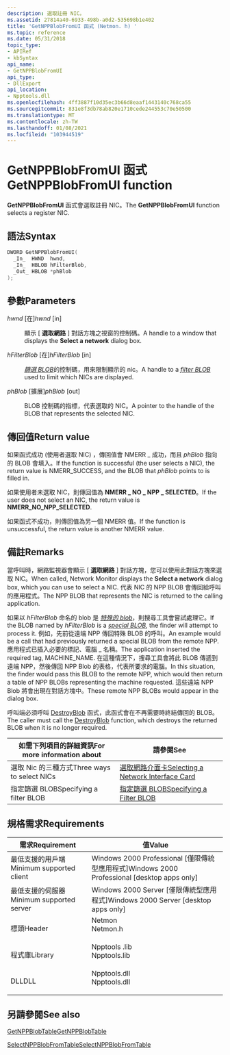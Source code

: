 ```yaml
---
description: 選取註冊 NIC。
ms.assetid: 27814a40-6933-498b-a0d2-535698b1e402
title: 'GetNPPBlobFromUI 函式 (Netmon. h) '
ms.topic: reference
ms.date: 05/31/2018
topic_type:
- APIRef
- kbSyntax
api_name:
- GetNPPBlobFromUI
api_type:
- DllExport
api_location:
- Npptools.dll
ms.openlocfilehash: 4ff3887f10d35ec3b66d8eaaf1443140c768ca55
ms.sourcegitcommit: 831e8f3db78ab820e1710cede244553c70e50500
ms.translationtype: MT
ms.contentlocale: zh-TW
ms.lasthandoff: 01/08/2021
ms.locfileid: "103944519"
---
```

# <a name="getnppblobfromui-function"></a><span data-ttu-id="f5a16-103">GetNPPBlobFromUI 函式</span><span class="sxs-lookup"><span data-stu-id="f5a16-103">GetNPPBlobFromUI function</span></span>

<span data-ttu-id="f5a16-104">**GetNPPBlobFromUI** 函式會選取註冊 NIC。</span><span class="sxs-lookup"><span data-stu-id="f5a16-104">The **GetNPPBlobFromUI** function selects a register NIC.</span></span>

## <a name="syntax"></a><span data-ttu-id="f5a16-105">語法</span><span class="sxs-lookup"><span data-stu-id="f5a16-105">Syntax</span></span>


```C++
DWORD GetNPPBlobFromUI(
  _In_  HWND  hwnd,
  _In_  HBLOB hFilterBlob,
  _Out_ HBLOB *phBlob
);
```



## <a name="parameters"></a><span data-ttu-id="f5a16-106">參數</span><span class="sxs-lookup"><span data-stu-id="f5a16-106">Parameters</span></span>

<dl> <dt>

<span data-ttu-id="f5a16-107">*hwnd* \[在\]</span><span class="sxs-lookup"><span data-stu-id="f5a16-107">*hwnd* \[in\]</span></span>
</dt> <dd>

<span data-ttu-id="f5a16-108">顯示 [ **選取網路** ] 對話方塊之視窗的控制碼。</span><span class="sxs-lookup"><span data-stu-id="f5a16-108">A handle to a window that displays the **Select a network** dialog box.</span></span>

</dd> <dt>

<span data-ttu-id="f5a16-109">*hFilterBlob* \[在\]</span><span class="sxs-lookup"><span data-stu-id="f5a16-109">*hFilterBlob* \[in\]</span></span>
</dt> <dd>

<span data-ttu-id="f5a16-110">[*篩選 BLOB*](f.md)的控制碼，用來限制顯示的 nic。</span><span class="sxs-lookup"><span data-stu-id="f5a16-110">A handle to a [*filter BLOB*](f.md) used to limit which NICs are displayed.</span></span>

</dd> <dt>

<span data-ttu-id="f5a16-111">*phBlob* \[擴展\]</span><span class="sxs-lookup"><span data-stu-id="f5a16-111">*phBlob* \[out\]</span></span>
</dt> <dd>

<span data-ttu-id="f5a16-112">BLOB 控制碼的指標，代表選取的 NIC。</span><span class="sxs-lookup"><span data-stu-id="f5a16-112">A pointer to the handle of the BLOB that represents the selected NIC.</span></span>

</dd> </dl>

## <a name="return-value"></a><span data-ttu-id="f5a16-113">傳回值</span><span class="sxs-lookup"><span data-stu-id="f5a16-113">Return value</span></span>

<span data-ttu-id="f5a16-114">如果函式成功 (使用者選取 NIC) ，傳回值會 NMERR \_ 成功，而且 *phBlob* 指向的 BLOB 會填入。</span><span class="sxs-lookup"><span data-stu-id="f5a16-114">If the function is successful (the user selects a NIC), the return value is NMERR\_SUCCESS, and the BLOB that *phBlob* points to is filled in.</span></span>

<span data-ttu-id="f5a16-115">如果使用者未選取 NIC，則傳回值為 **NMERR \_ NO \_ NPP \_ SELECTED**。</span><span class="sxs-lookup"><span data-stu-id="f5a16-115">If the user does not select an NIC, the return value is **NMERR\_NO\_NPP\_SELECTED**.</span></span>

<span data-ttu-id="f5a16-116">如果函式不成功，則傳回值為另一個 NMERR 值。</span><span class="sxs-lookup"><span data-stu-id="f5a16-116">If the function is unsuccessful, the return value is another NMERR value.</span></span>

## <a name="remarks"></a><span data-ttu-id="f5a16-117">備註</span><span class="sxs-lookup"><span data-stu-id="f5a16-117">Remarks</span></span>

<span data-ttu-id="f5a16-118">當呼叫時，網路監視器會顯示 [ **選取網路** ] 對話方塊，您可以使用此對話方塊來選取 NIC。</span><span class="sxs-lookup"><span data-stu-id="f5a16-118">When called, Network Monitor displays the **Select a network** dialog box, which you can use to select a NIC.</span></span> <span data-ttu-id="f5a16-119">代表 NIC 的 NPP BLOB 會傳回給呼叫的應用程式。</span><span class="sxs-lookup"><span data-stu-id="f5a16-119">The NPP BLOB that represents the NIC is returned to the calling application.</span></span>

<span data-ttu-id="f5a16-120">如果以 *hFilterBlob* 命名的 blob 是 [*特殊的 blob*](s.md)，則搜尋工具會嘗試處理它。</span><span class="sxs-lookup"><span data-stu-id="f5a16-120">If the BLOB named by *hFilterBlob* is a [*special BLOB*](s.md), the finder will attempt to process it.</span></span> <span data-ttu-id="f5a16-121">例如，先前從遠端 NPP 傳回特殊 BLOB 的呼叫。</span><span class="sxs-lookup"><span data-stu-id="f5a16-121">An example would be a call that had previously returned a special BLOB from the remote NPP.</span></span> <span data-ttu-id="f5a16-122">應用程式已插入必要的標記、電腦 \_ 名稱。</span><span class="sxs-lookup"><span data-stu-id="f5a16-122">The application inserted the required tag, MACHINE\_NAME.</span></span> <span data-ttu-id="f5a16-123">在這種情況下，搜尋工具會將此 BLOB 傳遞到遠端 NPP，然後傳回 NPP Blob 的表格，代表所要求的電腦。</span><span class="sxs-lookup"><span data-stu-id="f5a16-123">In this situation, the finder would pass this BLOB to the remote NPP, which would then return a table of NPP BLOBs representing the machine requested.</span></span> <span data-ttu-id="f5a16-124">這些遠端 NPP Blob 將會出現在對話方塊中。</span><span class="sxs-lookup"><span data-stu-id="f5a16-124">These remote NPP BLOBs would appear in the dialog box.</span></span>

<span data-ttu-id="f5a16-125">呼叫端必須呼叫 [DestroyBlob](destroyblob.md) 函式，此函式會在不再需要時終結傳回的 BLOB。</span><span class="sxs-lookup"><span data-stu-id="f5a16-125">The caller must call the [DestroyBlob](destroyblob.md) function, which destroys the returned BLOB when it is no longer required.</span></span>



| <span data-ttu-id="f5a16-126">如需下列項目的詳細資訊</span><span class="sxs-lookup"><span data-stu-id="f5a16-126">For more information about</span></span> | <span data-ttu-id="f5a16-127">請參閱</span><span class="sxs-lookup"><span data-stu-id="f5a16-127">See</span></span>                                                                          |
|----------------------------|------------------------------------------------------------------------------|
| <span data-ttu-id="f5a16-128">選取 Nic 的三種方式</span><span class="sxs-lookup"><span data-stu-id="f5a16-128">Three ways to select NICs</span></span>  | [<span data-ttu-id="f5a16-129">選取網路介面卡</span><span class="sxs-lookup"><span data-stu-id="f5a16-129">Selecting a Network Interface Card</span></span>](selecting-a-network-interface-card.md) |
| <span data-ttu-id="f5a16-130">指定篩選 BLOB</span><span class="sxs-lookup"><span data-stu-id="f5a16-130">Specifying a filter BLOB</span></span>   | [<span data-ttu-id="f5a16-131">指定篩選 BLOB</span><span class="sxs-lookup"><span data-stu-id="f5a16-131">Specifying a Filter BLOB</span></span>](specifying-a-filter-blob.md)                     |



 

## <a name="requirements"></a><span data-ttu-id="f5a16-132">規格需求</span><span class="sxs-lookup"><span data-stu-id="f5a16-132">Requirements</span></span>



| <span data-ttu-id="f5a16-133">需求</span><span class="sxs-lookup"><span data-stu-id="f5a16-133">Requirement</span></span> | <span data-ttu-id="f5a16-134">值</span><span class="sxs-lookup"><span data-stu-id="f5a16-134">Value</span></span> |
|-------------------------------------|-----------------------------------------------------------------------------------------|
| <span data-ttu-id="f5a16-135">最低支援的用戶端</span><span class="sxs-lookup"><span data-stu-id="f5a16-135">Minimum supported client</span></span><br/> | <span data-ttu-id="f5a16-136">Windows 2000 Professional \[僅限傳統型應用程式\]</span><span class="sxs-lookup"><span data-stu-id="f5a16-136">Windows 2000 Professional \[desktop apps only\]</span></span><br/>                              |
| <span data-ttu-id="f5a16-137">最低支援的伺服器</span><span class="sxs-lookup"><span data-stu-id="f5a16-137">Minimum supported server</span></span><br/> | <span data-ttu-id="f5a16-138">Windows 2000 Server \[僅限傳統型應用程式\]</span><span class="sxs-lookup"><span data-stu-id="f5a16-138">Windows 2000 Server \[desktop apps only\]</span></span><br/>                                    |
| <span data-ttu-id="f5a16-139">標頭</span><span class="sxs-lookup"><span data-stu-id="f5a16-139">Header</span></span><br/>                   | <dl> <span data-ttu-id="f5a16-140"><dt>Netmon</dt></span><span class="sxs-lookup"><span data-stu-id="f5a16-140"><dt>Netmon.h</dt></span></span> </dl>     |
| <span data-ttu-id="f5a16-141">程式庫</span><span class="sxs-lookup"><span data-stu-id="f5a16-141">Library</span></span><br/>                  | <dl> <span data-ttu-id="f5a16-142"><dt>Npptools .lib</dt></span><span class="sxs-lookup"><span data-stu-id="f5a16-142"><dt>Npptools.lib</dt></span></span> </dl> |
| <span data-ttu-id="f5a16-143">DLL</span><span class="sxs-lookup"><span data-stu-id="f5a16-143">DLL</span></span><br/>                      | <dl> <span data-ttu-id="f5a16-144"><dt>Npptools.dll</dt></span><span class="sxs-lookup"><span data-stu-id="f5a16-144"><dt>Npptools.dll</dt></span></span> </dl> |



## <a name="see-also"></a><span data-ttu-id="f5a16-145">另請參閱</span><span class="sxs-lookup"><span data-stu-id="f5a16-145">See also</span></span>

<dl> <dt>

[<span data-ttu-id="f5a16-146">GetNPPBlobTable</span><span class="sxs-lookup"><span data-stu-id="f5a16-146">GetNPPBlobTable</span></span>](getnppblobtable.md)
</dt> <dt>

[<span data-ttu-id="f5a16-147">SelectNPPBlobFromTable</span><span class="sxs-lookup"><span data-stu-id="f5a16-147">SelectNPPBlobFromTable</span></span>](selectnppblobfromtable.md)
</dt> </dl>

 

 





